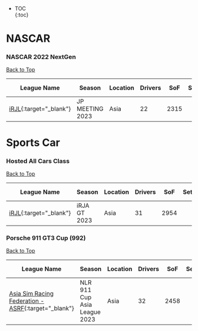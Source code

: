 * TOC  
{:toc}

# NASCAR

### NASCAR 2022 NextGen

[Back to Top](#)  

|                                           League Name                                          |     Season    |Location|Drivers| SoF|Setup|Upcoming Race|New York|London|Sydney|
|------------------------------------------------------------------------------------------------|---------------|--------|-------|----|-----|-------------|--------|------|------|
|[iRJL](https://members.iracing.com/membersite/member/LeagueView.do?league=114){:target="_blank"}|JP MEETING 2023|  Asia  |   22  |2315|     |             |        |      |      |

# Sports Car

### Hosted All Cars Class

[Back to Top](#)  

|                                           League Name                                          |   Season   |Location|Drivers| SoF|Setup|Upcoming Race|New York|London|Sydney|
|------------------------------------------------------------------------------------------------|------------|--------|-------|----|-----|-------------|--------|------|------|
|[iRJL](https://members.iracing.com/membersite/member/LeagueView.do?league=114){:target="_blank"}|iRJA GT 2023|  Asia  |   31  |2954|     |             |        |      |      |

### Porsche 911 GT3 Cup (992)

[Back to Top](#)  

|                                                          League Name                                                          |           Season           |Location|Drivers| SoF|Setup|        Upcoming Race        |        New York        |         London         |          Sydney         |
|-------------------------------------------------------------------------------------------------------------------------------|----------------------------|--------|-------|----|-----|-----------------------------|------------------------|------------------------|-------------------------|
|[Asia Sim Racing Federation \- ASRF](https://members.iracing.com/membersite/member/LeagueView.do?league=9673){:target="_blank"}|NLR 911 Cup Asia League 2023|  Asia  |   32  |2458|     |Circuit des 24 Heures du Mans|Sat, June 10 08:00AM EDT|Sat, June 10 01:00PM BST|Sat, June 10 10:00PM AEST|

